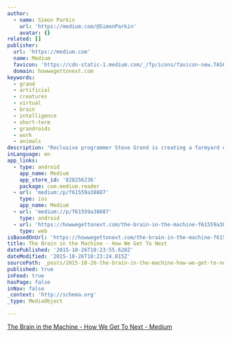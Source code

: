 ```yaml
---
author:
  - name: Simon Parkin
    url: 'https://medium.com/@SimonParkin'
    avatar: {}
related: []
publisher:
  url: 'https://medium.com'
  name: Medium
  favicon: 'https://cdn-static-1.medium.com/_/fp/icons/favicon-new.TAS6uQ-Y7kcKgi0xjcYHXw.ico'
  domain: howwegettonext.com
keywords:
  - grand
  - artificial
  - creatures
  - virtual
  - brain
  - intelligence
  - short-term
  - grandroids
  - work
  - animals
description: "Reclusive programmer Steve Grand is creating a farmyard of virtual animals out of code S teve Grand is currently teaching his children how to pee. Not the physical act of urinating - that end of the process isn't particularly interesting to the British inventor."
inLanguage: en
app_links:
  - type: android
    app_name: Medium
    app_store_id: '828256236'
    package: com.medium.reader
  - url: 'medium:/p/f61559a38887'
    type: ios
    app_name: Medium
  - url: 'medium://p/f61559a38887'
    type: android
  - url: 'https://howwegettonext.com/the-brain-in-the-machine-f61559a38887'
    type: web
isBasedOnUrl: 'https://howwegettonext.com/the-brain-in-the-machine-f61559a38887'
title: The Brain in the Machine - How We Get To Next
datePublished: '2015-10-26T10:23:55.628Z'
dateModified: '2015-10-26T10:23:24.015Z'
sourcePath: _posts/2015-10-26-the-brain-in-the-machine-how-we-get-to-next.md
published: true
inFeed: true
hasPage: false
inNav: false
_context: 'http://schema.org'
_type: MediaObject

---
```

[The Brain in the Machine - How We Get To Next - Medium][0]

[0]: https://howwegettonext.com/the-brain-in-the-machine-f61559a38887?gi=e4d4a09881d8